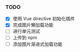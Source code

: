 ### TODO 
- [x] 使用 Vue directive 初始化插件
- [x] 完成图片懒加载功能
- [ ] 进行单元测试
- [ ] 上传到 npm 
- [ ] 添加图片渐进式加载功能